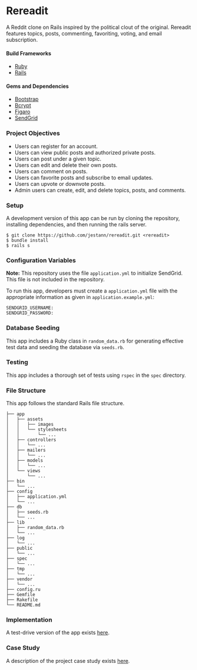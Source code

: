 # Rereadit

A Reddit clone on Rails inspired by the political clout of the original. Rereadit features topics, posts, commenting, favoriting, voting, and email subscription.

#### Build Frameworks

- [Ruby](https://www.ruby-lang.org/)
- [Rails](http://rubyonrails.org/)

#### Gems and Dependencies

- [Bootstrap](http://getbootstrap.com/)
- [Bcrypt](https://rubygems.org/gems/bcrypt/)
- [Figaro](https://rubygems.org/gems/figaro/)
- [SendGrid](https://sendgrid.com/)

### Project Objectives

- Users can register for an account.
- Users can view public posts and authorized private posts.
- Users can post under a given topic.
- Users can edit and delete their own posts.
- Users can comment on posts.
- Users can favorite posts and subscribe to email updates.
- Users can upvote or downvote posts.
- Admin users can create, edit, and delete topics, posts, and comments.

### Setup

A development version of this app can be run by cloning the repository, installing dependencies, and then running the rails server.

```
$ git clone https://github.com/jestann/rereadit.git <rereadit>
$ bundle install
$ rails s
```

### Configuration Variables

**Note:** This repository uses the file `application.yml` to initialize SendGrid. This file is not included in the repository.

To run this app, developers must create a `application.yml` file with the appropriate information as given in `application.example.yml`:

```
SENDGRID_USERNAME:
SENDGRID_PASSWORD:
```

### Database Seeding

This app includes a Ruby class in `random_data.rb` for generating effective test data and seeding the database via `seeds.rb`.

### Testing

This app includes a thorough set of tests using `rspec` in the `spec` directory.

### File Structure

This app follows the standard Rails file structure.

```
├── app
│   ├── assets
│   │   ├── images
│   │   └── stylesheets
│   │       └── ...
│   ├── controllers
│   │   └── ...
│   ├── mailers
│   │   └── ...
│   ├── models
│   │   └── ...
│   └── views
│       └── ...
├── bin
│   └── ...
├── config
│   ├── application.yml
│   └── ...
├── db
│   ├── seeds.rb
│   └── ...
├── lib
│   ├── random_data.rb
│   └── ...
├── log
│   └── ...
├── public
│   └── ...
├── spec
│   └── ...
├── tmp
│   └── ...
├── vendor
│   └── ...
├── config.ru
├── Gemfile
├── Rakefile
└── README.md
```

### Implementation

A test-drive version of the app exists [here](https://jestann-rereadit.herokuapp.com).

### Case Study

A description of the project case study exists [here](http://jessbird.me/portfolio/rereadit.html).